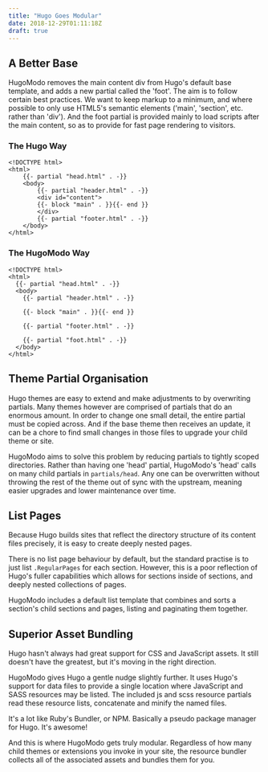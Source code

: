 ```yaml
---
title: "Hugo Goes Modular"
date: 2018-12-29T01:11:18Z
draft: true
---
```


## A Better Base

HugoModo removes the main content div from Hugo's default base template, and adds a new partial called the 'foot'. The aim is to follow certain best practices. We want to keep markup to a minimum, and where possible to only use HTML5's semantic elements ('main', 'section', etc. rather than 'div'). And the foot partial is provided mainly to load scripts after the main content, so as to provide for fast page rendering to visitors.

### The Hugo Way

``` go-html-template
<!DOCTYPE html>
<html>
    {{- partial "head.html" . -}}
    <body>
        {{- partial "header.html" . -}}
        <div id="content">
        {{- block "main" . }}{{- end }}
        </div>
        {{- partial "footer.html" . -}}
    </body>
</html>
```

### The HugoModo Way

``` go-html-template
<!DOCTYPE html>
<html>
  {{- partial "head.html" . -}}
  <body>
    {{- partial "header.html" . -}}

    {{- block "main" . }}{{- end }}

    {{- partial "footer.html" . -}}

    {{- partial "foot.html" . -}}
  </body>
</html>
```

## Theme Partial Organisation

Hugo themes are easy to extend and make adjustments to by overwriting partials. Many themes however are comprised of partials that do an enormous amount. In order to change one small detail, the entire partial must be copied across. And if the base theme then receives an update, it can be a chore to find small changes in those files to upgrade your child theme or site.

HugoModo aims to solve this problem by reducing partials to tightly scoped directories. Rather than having one 'head' partial, HugoModo's 'head' calls on many child partials in `partials/head`. Any one can be overwritten without throwing the rest of the theme out of sync with the upstream, meaning easier upgrades and lower maintenance over time.

## List Pages

Because Hugo builds sites that reflect the directory structure of its content files precisely, it is easy to create deeply nested pages.

There is no list page behaviour by default, but the standard practise is to just list `.RegularPages` for each section. However, this is a poor reflection of Hugo's fuller capabilities which allows for sections inside of sections, and deeply nested collections of pages.

HugoModo includes a default list template that combines and sorts a section's child sections and pages, listing and paginating them together.

## Superior Asset Bundling

Hugo hasn't always had great support for CSS and JavaScript assets. It still doesn't have the greatest, but it's moving in the right direction.

HugoModo gives Hugo a gentle nudge slightly further. It uses Hugo's support for data files to provide a single location where JavaScript and SASS resources may be listed. The included js and scss resource partials read these resource lists, concatenate and minify the named files.

It's a lot like Ruby's Bundler, or NPM. Basically a pseudo package manager for Hugo. It's awesome!

And this is where HugoModo gets truly modular. Regardless of how many child themes or extensions you invoke in your site, the resource bundler collects all of the associated assets and bundles them for you.
